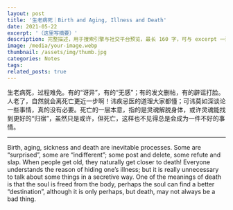 ```yaml
---
layout: post
title: '生老病死｜Birth and Aging, Illness and Death'
date: 2021-05-22
excerpt: '（这里写摘要）'
description: 完整描述，用于搜索引擎与社交平台预览，最长 160 字，可与 excerpt 一致
image: /media/your-image.webp
thumbnail: /assets/img/thumb.jpg
categories: Notes
tags: 
related_posts: true
---
```


生老病死，过程难免。有的“讶异”，有的“无感”；有的发文删帖，有的辟谣打脸。人老了，自然就会离死亡更近一步啊！讳疾忌医的道理大家都懂；可讳莫如深谈论一些事情，真的没有必要。死亡的一层本意，指的是灵魂解脱身体，或许灵魂能找到更好的“归宿”，虽然只是或许，但死亡，这样也不见得总是会成为一件不好的事情。

---

Birth, aging, sickness and death are inevitable processes. Some are “surprised”, some are “indifferent”; some post and delete, some refute and slap. When people get old, they naturally get closer to death! Everyone understands the reason of hiding one’s illness; but it is really unnecessary to talk about some things in a secretive way. One of the meanings of death is that the soul is freed from the body, perhaps the soul can find a better “destination”, although it is only perhaps, but death, may not always be a bad thing.